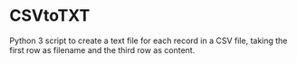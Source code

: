 # CSVtoTXT
Python 3 script to create a text file for each record in a CSV file, taking the first row as filename and the third row as content.
